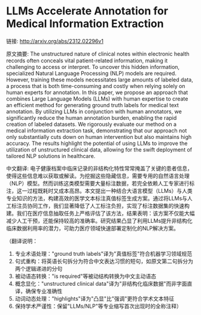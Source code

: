 # LLMs Accelerate Annotation for Medical Information Extraction

链接: http://arxiv.org/abs/2312.02296v1

原文摘要:
The unstructured nature of clinical notes within electronic health records
often conceals vital patient-related information, making it challenging to
access or interpret. To uncover this hidden information, specialized Natural
Language Processing (NLP) models are required. However, training these models
necessitates large amounts of labeled data, a process that is both
time-consuming and costly when relying solely on human experts for annotation.
In this paper, we propose an approach that combines Large Language Models
(LLMs) with human expertise to create an efficient method for generating ground
truth labels for medical text annotation. By utilizing LLMs in conjunction with
human annotators, we significantly reduce the human annotation burden, enabling
the rapid creation of labeled datasets. We rigorously evaluate our method on a
medical information extraction task, demonstrating that our approach not only
substantially cuts down on human intervention but also maintains high accuracy.
The results highlight the potential of using LLMs to improve the utilization of
unstructured clinical data, allowing for the swift deployment of tailored NLP
solutions in healthcare.

中文翻译:
电子健康档案中临床记录的非结构化特性常常掩盖了关键的患者信息，使得这些信息难以获取或解读。为挖掘这些隐藏信息，需要专用的自然语言处理（NLP）模型。然而训练这类模型需要大量标注数据，若完全依赖人工专家进行标注，这一过程既耗时又成本高昂。本文提出一种结合大语言模型（LLMs）与人类专业知识的方法，构建高效的医学文本标注真值标签生成方案。通过将LLMs与人工标注员协同工作，我们显著降低了人工标注负担，实现了标注数据集的快速构建。我们在医疗信息抽取任务上严格评估了该方法，结果表明：该方案不仅能大幅减少人工干预，还能保持较高的准确率。研究结果凸显了利用LLMs提升非结构化临床数据利用率的潜力，可助力医疗领域快速部署定制化的NLP解决方案。

（翻译说明：
1. 专业术语处理："ground truth labels"译为"真值标签"符合机器学习领域规范
2. 句式重构：将英语长句拆分为符合中文表达习惯的短句，如原文第二句拆分为两个逻辑递进的分句
3. 被动语态转换："is required"等被动结构转换为中文主动语态
4. 概念显化："unstructured clinical data"译为"非结构化临床数据"而非字面直译，确保专业准确性
5. 动词动态处理："highlights"译为"凸显"比"强调"更符合学术文本特征
6. 保持学术严谨性：保留"LLMs/NLP"等专业缩写首次出现时的全称注释）
